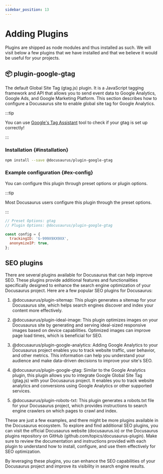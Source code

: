 ```yaml
---
sidebar_position: 13
---
```


# Adding Plugins

Plugins are shipped as node modules and thus installed as such. We will visit below a few plugins that we have installed and that we believe it would be useful for your projects.

## 📦 plugin-google-gtag

The default Global Site Tag (gtag.js) plugin. It is a JavaScript tagging framework and API that allows you to send event data to Google Analytics, Google Ads, and Google Marketing Platform. This section describes how to configure a Docusaurus site to enable global site tag for Google Analytics.

:::tip

You can use [Google's Tag Assistant](https://tagassistant.google.com/) tool to check if your gtag is set up correctly!

:::

### Installation {#installation}

```bash npm2yarn
npm install --save @docusaurus/plugin-google-gtag
```

### Example configuration {#ex-config}

You can configure this plugin through preset options or plugin options.

:::tip

Most Docusaurus users configure this plugin through the preset options.

:::

```js config-tabs
// Preset Options: gtag
// Plugin Options: @docusaurus/plugin-google-gtag

const config = {
  trackingID: 'G-999X9XX9XX',
  anonymizeIP: true,
};
```

## SEO plugins

There are several plugins available for Docusaurus that can help improve SEO. These plugins provide additional features and functionalities specifically designed to enhance the search engine optimization of your Docusaurus project. Here are a few popular SEO plugins for Docusaurus:

1) @docusaurus/plugin-sitemap: This plugin generates a sitemap for your Docusaurus site, which helps search engines discover and index your content more effectively.

2) @docusaurus/plugin-ideal-image: This plugin optimizes images on your Docusaurus site by generating and serving ideal-sized responsive images based on device capabilities. Optimized images can improve page load times, which is beneficial for SEO.

3) @docusaurus/plugin-google-analytics: Adding Google Analytics to your Docusaurus project enables you to track website traffic, user behavior, and other metrics. This information can help you understand your audience and make data-driven decisions to improve your site's SEO.

4) @docusaurus/plugin-google-gtag: Similar to the Google Analytics plugin, this plugin allows you to integrate Google Global Site Tag (gtag.js) with your Docusaurus project. It enables you to track website analytics and conversions using Google Analytics or other supported services.

5) @docusaurus/plugin-robots-txt: This plugin generates a robots.txt file for your Docusaurus project, which provides instructions to search engine crawlers on which pages to crawl and index.

These are just a few examples, and there might be more plugins available in the Docusaurus ecosystem. To explore and find additional SEO plugins, you can visit the official Docusaurus website (docusaurus.io) or the Docusaurus plugins repository on GitHub (github.com/topics/docusaurus-plugin). Make sure to review the documentation and instructions provided with each plugin to understand how to install, configure, and use them effectively for SEO optimization.

By leveraging these plugins, you can enhance the SEO capabilities of your Docusaurus project and improve its visibility in search engine results.